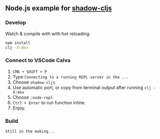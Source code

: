 
Node.js example for [shadow-cljs](https://github.com/thheller/shadow-cljs)
----

### Develop

Watch & compile with with hot reloading:

```bash
npm install
clj -X:dev
```


### Connect to VSCode Calva

1. `CMD + SHIFT + P`
2. Type `Connecting to a running REPL server in the ...`
3. Choose `shadow-cljs`
4. Use automatic port, or copy from terminal output after running `clj -X:dev`
5. Choose `:node-repl`
6. `Ctrl + Enter` to run function inline.
7. Enjoy.


### Build

```bash
Still in the making...
```

